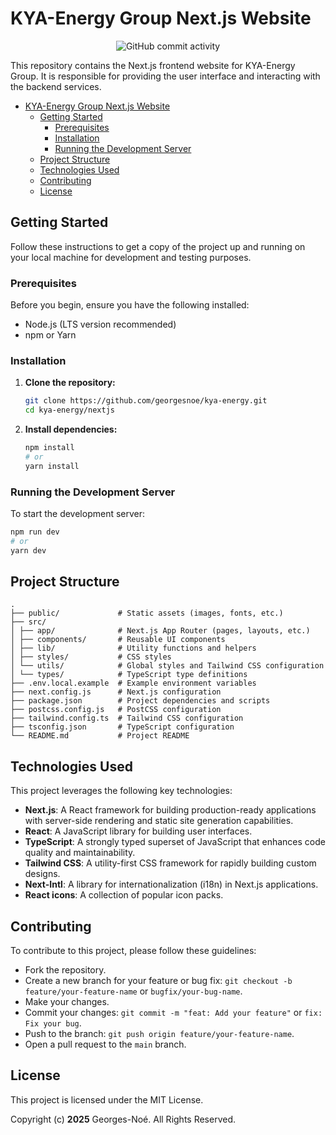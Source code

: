 # KYA-Energy Group Next.js Website

<p align="center">
  <img alt="GitHub commit activity" src="https://img.shields.io/github/commit-activity/t/georgesnoe/kya-energy">
</p>

This repository contains the Next.js frontend website for KYA-Energy Group.
It is responsible for providing the user interface and interacting
with the backend services.

<!--toc:start-->

- [KYA-Energy Group Next.js Website](#kya-energy-group-nextjs-website)
  - [Getting Started](#getting-started)
    - [Prerequisites](#prerequisites)
    - [Installation](#installation)
    - [Running the Development Server](#running-the-development-server)
  - [Project Structure](#project-structure)
  - [Technologies Used](#technologies-used)
  - [Contributing](#contributing)
  - [License](#license)
  <!--toc:end-->

## Getting Started

Follow these instructions to get a copy of the project up
and running on your local machine for development
and testing purposes.

### Prerequisites

Before you begin, ensure you have the following installed:

- Node.js (LTS version recommended)
- npm or Yarn

### Installation

1. **Clone the repository:**

   ```bash
   git clone https://github.com/georgesnoe/kya-energy.git
   cd kya-energy/nextjs
   ```

2. **Install dependencies:**

   ```bash
   npm install
   # or
   yarn install
   ```

### Running the Development Server

To start the development server:

```bash
npm run dev
# or
yarn dev
```

## Project Structure

```
.
├── public/             # Static assets (images, fonts, etc.)
├── src/
│ ├── app/              # Next.js App Router (pages, layouts, etc.)
│ ├── components/       # Reusable UI components
│ ├── lib/              # Utility functions and helpers
│ ├── styles/           # CSS styles
│ └── utils/            # Global styles and Tailwind CSS configuration
│ └── types/            # TypeScript type definitions
├── .env.local.example  # Example environment variables
├── next.config.js      # Next.js configuration
├── package.json        # Project dependencies and scripts
├── postcss.config.js   # PostCSS configuration
├── tailwind.config.ts  # Tailwind CSS configuration
├── tsconfig.json       # TypeScript configuration
└── README.md           # Project README
```

## Technologies Used

This project leverages the following key technologies:

- **Next.js**: A React framework for building production-ready
  applications with server-side rendering
  and static site generation capabilities.
- **React**: A JavaScript library for building user interfaces.
- **TypeScript**: A strongly typed superset of JavaScript
  that enhances code quality and maintainability.
- **Tailwind CSS**: A utility-first CSS framework for
  rapidly building custom designs.
- **Next-Intl**: A library for internationalization (i18n)
  in Next.js applications.
- **React icons**: A collection of popular icon packs.

## Contributing

To contribute to this project, please follow these guidelines:

- Fork the repository.
- Create a new branch for your feature or bug fix:
  `git checkout -b feature/your-feature-name`
  or
  `bugfix/your-bug-name`.
- Make your changes.
- Commit your changes:
  `git commit -m "feat: Add your feature"`
  or
  `fix: Fix your bug`.
- Push to the branch:
  `git push origin feature/your-feature-name`.
- Open a pull request to the `main` branch.

## License

This project is licensed under the MIT License.

Copyright (c) **2025** Georges-Noé. All Rights Reserved.
